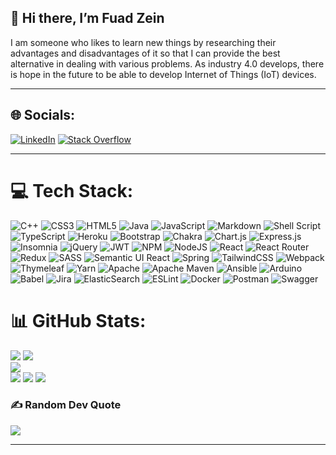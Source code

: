 ## 👋 Hi there, I’m **Fuad Zein**

I am someone who likes to learn new things by researching their advantages and disadvantages of it so that I can provide the best alternative in dealing with various problems. As industry 4.0 develops, there is hope in the future to be able to develop Internet of Things (IoT) devices.

---

## 🌐 Socials:

[![LinkedIn](https://img.shields.io/badge/LinkedIn-%230077B5.svg?logo=linkedin&logoColor=white)](https://linkedin.com/in/fuad-zein-b2a509104) [![Stack Overflow](https://img.shields.io/badge/-Stackoverflow-FE7A16?logo=stack-overflow&logoColor=white)](https://stackoverflow.com/users/18139953)

---

# 💻 Tech Stack:

![C++](https://img.shields.io/badge/c++-%2300599C.svg?style=plastic&logo=c%2B%2B&logoColor=white)
![CSS3](https://img.shields.io/badge/css3-%231572B6.svg?style=plastic&logo=css3&logoColor=white)
![HTML5](https://img.shields.io/badge/html5-%23E34F26.svg?style=plastic&logo=html5&logoColor=white)
![Java](https://img.shields.io/badge/java-%23ED8B00.svg?style=plastic&logo=java&logoColor=white)
![JavaScript](https://img.shields.io/badge/javascript-%23323330.svg?style=plastic&logo=javascript&logoColor=%23F7DF1E)
![Markdown](https://img.shields.io/badge/markdown-%23000000.svg?style=plastic&logo=markdown&logoColor=white)
![Shell Script](https://img.shields.io/badge/shell_script-%23121011.svg?style=plastic&logo=gnu-bash&logoColor=white)
![TypeScript](https://img.shields.io/badge/typescript-%23007ACC.svg?style=plastic&logo=typescript&logoColor=white)
![Heroku](https://img.shields.io/badge/heroku-%23430098.svg?style=plastic&logo=heroku&logoColor=white)
![Bootstrap](https://img.shields.io/badge/bootstrap-%23563D7C.svg?style=plastic&logo=bootstrap&logoColor=white)
![Chakra](https://img.shields.io/badge/chakra-%234ED1C5.svg?style=plastic&logo=chakraui&logoColor=white)
![Chart.js](https://img.shields.io/badge/chart.js-F5788D.svg?style=plastic&logo=chart.js&logoColor=white)
![Express.js](https://img.shields.io/badge/express.js-%23404d59.svg?style=plastic&logo=express&logoColor=%2361DAFB)
![Insomnia](https://img.shields.io/badge/Insomnia-black?style=plastic&logo=insomnia&logoColor=5849BE)
![jQuery](https://img.shields.io/badge/jquery-%230769AD.svg?style=plastic&logo=jquery&logoColor=white)
![JWT](https://img.shields.io/badge/JWT-black?style=plastic&logo=JSON%20web%20tokens)
![NPM](https://img.shields.io/badge/NPM-%23000000.svg?style=plastic&logo=npm&logoColor=white)
![NodeJS](https://img.shields.io/badge/node.js-6DA55F?style=plastic&logo=node.js&logoColor=white)
![React](https://img.shields.io/badge/react-%2320232a.svg?style=plastic&logo=react&logoColor=%2361DAFB)
![React Router](https://img.shields.io/badge/React_Router-CA4245?style=plastic&logo=react-router&logoColor=white)
![Redux](https://img.shields.io/badge/redux-%23593d88.svg?style=plastic&logo=redux&logoColor=white)
![SASS](https://img.shields.io/badge/SASS-hotpink.svg?style=plastic&logo=SASS&logoColor=white)
![Semantic UI React](https://img.shields.io/badge/Semantic%20UI%20React-%2335BDB2.svg?style=plastic&logo=SemanticUIReact&logoColor=white)
![Spring](https://img.shields.io/badge/spring-%236DB33F.svg?style=plastic&logo=spring&logoColor=white)
![TailwindCSS](https://img.shields.io/badge/tailwindcss-%2338B2AC.svg?style=plastic&logo=tailwind-css&logoColor=white)
![Webpack](https://img.shields.io/badge/webpack-%238DD6F9.svg?style=plastic&logo=webpack&logoColor=black)
![Thymeleaf](https://img.shields.io/badge/Thymeleaf-%23005C0F.svg?style=plastic&logo=Thymeleaf&logoColor=white)
![Yarn](https://img.shields.io/badge/yarn-%232C8EBB.svg?style=plastic&logo=yarn&logoColor=white)
![Apache](https://img.shields.io/badge/apache-%23D42029.svg?style=plastic&logo=apache&logoColor=white)
![Apache Maven](https://img.shields.io/badge/Apache%20Maven-C71A36?style=plastic&logo=Apache%20Maven&logoColor=white)
![Ansible](https://img.shields.io/badge/ansible-%231A1918.svg?style=plastic&logo=ansible&logoColor=white)
![Arduino](https://img.shields.io/badge/-Arduino-00979D?style=plastic&logo=Arduino&logoColor=white)
![Babel](https://img.shields.io/badge/Babel-F9DC3e?style=plastic&logo=babel&logoColor=black)
![Jira](https://img.shields.io/badge/jira-%230A0FFF.svg?style=plastic&logo=jira&logoColor=white)
![ElasticSearch](https://img.shields.io/badge/-ElasticSearch-005571?style=plastic&logo=elasticsearch)
![ESLint](https://img.shields.io/badge/ESLint-4B3263?style=plastic&logo=eslint&logoColor=white)
![Docker](https://img.shields.io/badge/docker-%230db7ed.svg?style=plastic&logo=docker&logoColor=white)
![Postman](https://img.shields.io/badge/Postman-FF6C37?style=plastic&logo=postman&logoColor=white)
![Swagger](https://img.shields.io/badge/-Swagger-%23Clojure?style=plastic&logo=swagger&logoColor=white)

<!-- ![Firebase](https://img.shields.io/badge/firebase-%23039BE5.svg?style=plastic&logo=firebase) -->
<!-- ![Google Cloud](https://img.shields.io/badge/Google%20Cloud-%234285F4.svg?style=plastic&logo=google-cloud&logoColor=white) -->
<!-- ![Netlify](https://img.shields.io/badge/netlify-%23000000.svg?style=plastic&logo=netlify&logoColor=#00C7B7) -->
<!-- ![MUI](https://img.shields.io/badge/MUI-%230081CB.svg?style=plastic&logo=material-ui&logoColor=white) -->
<!-- ![Nginx](https://img.shields.io/badge/nginx-%23009639.svg?style=plastic&logo=nginx&logoColor=white)  -->
<!-- ![MongoDB](https://img.shields.io/badge/MongoDB-%234ea94b.svg?style=plastic&logo=mongodb&logoColor=white)  -->
<!-- ![Figma](https://img.shields.io/badge/figma-%23F24E1E.svg?style=plastic&logo=figma&logoColor=white)  -->
<!-- ![Pandas](https://img.shields.io/badge/pandas-%23150458.svg?style=plastic&logo=pandas&logoColor=white)  -->
<!-- ![Kubernetes](https://img.shields.io/badge/kubernetes-%23326ce5.svg?style=plastic&logo=kubernetes&logoColor=white) -->
<!-- ![Trello](https://img.shields.io/badge/Trello-%23026AA7.svg?style=plastic&logo=Trello&logoColor=white) -->

# 📊 GitHub Stats:

![](https://github-profile-summary-cards.vercel.app/api/cards/profile-details?username=fuad-zein&theme=dracula)
![](https://github-readme-stats.vercel.app/api?username=fuad-zein&theme=dracula&hide_border=true&include_all_commits=false&count_private=false)<br/>
![](https://github-readme-streak-stats.herokuapp.com/?user=fuad-zein&theme=dracula&hide_border=true)<br/>
![](https://github-profile-summary-cards.vercel.app/api/cards/repos-per-language?username=fuad-zein&theme=dracula)
![](https://github-profile-summary-cards.vercel.app/api/cards/most-commit-language?username=fuad-zein&theme=dracula)
![](https://github-readme-stats.vercel.app/api/top-langs/?username=fuad-zein&theme=dracula&hide_border=true&include_all_commits=false&count_private=false&layout=compact)

### ✍️ Random Dev Quote

![](https://quotes-github-readme.vercel.app/api?type=horizontal&theme=dracula)

---

<!-- [![](https://visitcount.itsvg.in/api?id=fuad-zein&icon=2&color=3)](https://visitcount.itsvg.in) -->

<!-- Proudly created with GPRM ( https://gprm.itsvg.in ) -->
